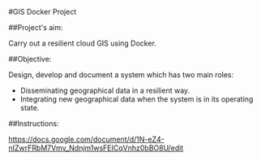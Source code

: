 #GIS Docker Project

##Project's aim:  

Carry out a resilient cloud GIS using Docker.  

##Objective:  

Design, develop and document a system which has two main roles:  
- Disseminating geographical data in a resilient way.  
- Integrating new geographical data when the system is in its operating state.

##Instructions:

https://docs.google.com/document/d/1N-eZ4-nIZwrFRbM7Vmv_Ndnjm1wsFEICqVnhz0bBO8U/edit
